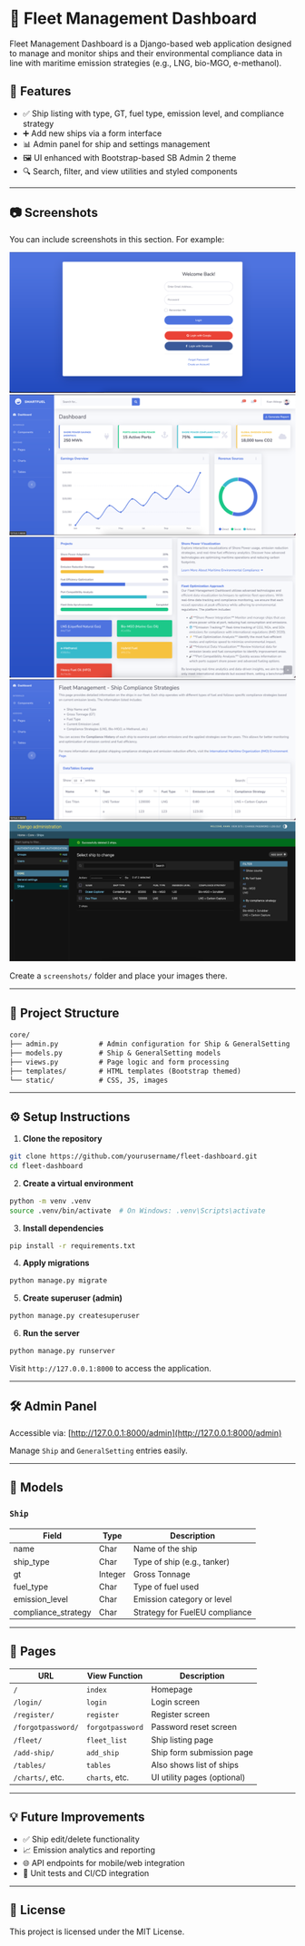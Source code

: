# 🌊 Fleet Management Dashboard

Fleet Management Dashboard is a Django-based web application designed to manage and monitor ships and their environmental compliance data in line with maritime emission strategies (e.g., LNG, bio-MGO, e-methanol).

## 🚀 Features

- ✅ Ship listing with type, GT, fuel type, emission level, and compliance strategy
- ➕ Add new ships via a form interface
- 📊 Admin panel for ship and settings management
- 🖼️ UI enhanced with Bootstrap-based SB Admin 2 theme
- 🔍 Search, filter, and view utilities and styled components

---

## 📷 Screenshots

You can include screenshots in this section. For example:

![Login](screenshots/login.png)
![Home](screenshots/home.png)
![Home](screenshots/home2.png)
![Tables](screenshots/tables.png)
![Add Ship](screenshots/addship.png)

Create a `screenshots/` folder and place your images there.

---

## 📁 Project Structure

```
core/
├── admin.py          # Admin configuration for Ship & GeneralSetting
├── models.py         # Ship & GeneralSetting models
├── views.py          # Page logic and form processing
├── templates/        # HTML templates (Bootstrap themed)
└── static/           # CSS, JS, images
```

---

## ⚙️ Setup Instructions

1. **Clone the repository**

```bash
git clone https://github.com/yourusername/fleet-dashboard.git
cd fleet-dashboard
```

2. **Create a virtual environment**

```bash
python -m venv .venv
source .venv/bin/activate  # On Windows: .venv\Scripts\activate
```

3. **Install dependencies**

```bash
pip install -r requirements.txt
```

4. **Apply migrations**

```bash
python manage.py migrate
```

5. **Create superuser (admin)**

```bash
python manage.py createsuperuser
```

6. **Run the server**

```bash
python manage.py runserver
```

Visit `http://127.0.0.1:8000` to access the application.

---

## 🛠️ Admin Panel

Accessible via: [http://127.0.0.1:8000/admin](http://127.0.0.1:8000/admin)

Manage `Ship` and `GeneralSetting` entries easily.

---

## 📄 Models

### `Ship`

| Field                | Type    | Description                       |
|---------------------|---------|-----------------------------------|
| name                | Char    | Name of the ship                  |
| ship_type           | Char    | Type of ship (e.g., tanker)       |
| gt                  | Integer | Gross Tonnage                     |
| fuel_type           | Char    | Type of fuel used                 |
| emission_level      | Char    | Emission category or level        |
| compliance_strategy | Char    | Strategy for FuelEU compliance    |

---

## 📌 Pages

| URL                 | View Function     | Description                        |
|---------------------|-------------------|------------------------------------|
| `/`                 | `index`           | Homepage                           |
| `/login/`           | `login`           | Login screen                       |
| `/register/`        | `register`        | Register screen                    |
| `/forgotpassword/`  | `forgotpassword`  | Password reset screen              |
| `/fleet/`           | `fleet_list`      | Ship listing page                  |
| `/add-ship/`        | `add_ship`        | Ship form submission page          |
| `/tables/`          | `tables`          | Also shows list of ships           |
| `/charts/`, etc.    | `charts`, etc.    | UI utility pages (optional)        |

---

## 💡 Future Improvements

- ✅ Ship edit/delete functionality
- 📈 Emission analytics and reporting
- 🌐 API endpoints for mobile/web integration
- 🧪 Unit tests and CI/CD integration

---

## 📜 License

This project is licensed under the MIT License.
